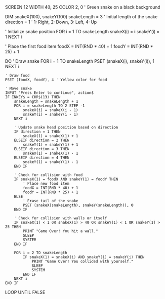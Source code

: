 SCREEN 12
WIDTH 40, 25
COLOR 2, 0 ' Green snake on a black background

DIM snakeX(100), snakeY(100)
snakeLength = 3 ' Initial length of the snake
direction = 1 ' 1: Right, 2: Down, 3: Left, 4: Up

' Initialize snake position
FOR i = 1 TO snakeLength
    snakeX(i) = i
    snakeY(i) = 1
NEXT i

' Place the first food item
foodX = INT(RND * 40) + 1
foodY = INT(RND * 25) + 1

DO
    ' Draw snake
    FOR i = 1 TO snakeLength
        PSET (snakeX(i), snakeY(i)), 1
    NEXT i

    ' Draw food
    PSET (foodX, foodY), 4 ' Yellow color for food

    ' Move snake
    INPUT "Press Enter to continue", action$
    IF INKEY$ = CHR$(13) THEN
        snakeLength = snakeLength + 1
        FOR i = snakeLength TO 2 STEP -1
            snakeX(i) = snakeX(i - 1)
            snakeY(i) = snakeY(i - 1)
        NEXT i

        ' Update snake head position based on direction
        IF direction = 1 THEN
            snakeX(1) = snakeX(1) + 1
        ELSEIF direction = 2 THEN
            snakeY(1) = snakeY(1) + 1
        ELSEIF direction = 3 THEN
            snakeX(1) = snakeX(1) - 1
        ELSEIF direction = 4 THEN
            snakeY(1) = snakeY(1) - 1
        END IF

        ' Check for collision with food
        IF snakeX(1) = foodX AND snakeY(1) = foodY THEN
            ' Place new food item
            foodX = INT(RND * 40) + 1
            foodY = INT(RND * 25) + 1
        ELSE
            ' Erase tail of the snake
            PSET (snakeX(snakeLength), snakeY(snakeLength)), 0
        END IF

        ' Check for collision with walls or itself
        IF snakeX(1) < 1 OR snakeX(1) > 40 OR snakeY(1) < 1 OR snakeY(1) > 25 THEN
            PRINT "Game Over! You hit a wall."
            SLEEP
            SYSTEM
        END IF

        FOR i = 2 TO snakeLength
            IF snakeX(1) = snakeX(i) AND snakeY(1) = snakeY(i) THEN
                PRINT "Game Over! You collided with yourself."
                SLEEP
                SYSTEM
            END IF
        NEXT i
    END IF

LOOP UNTIL FALSE
